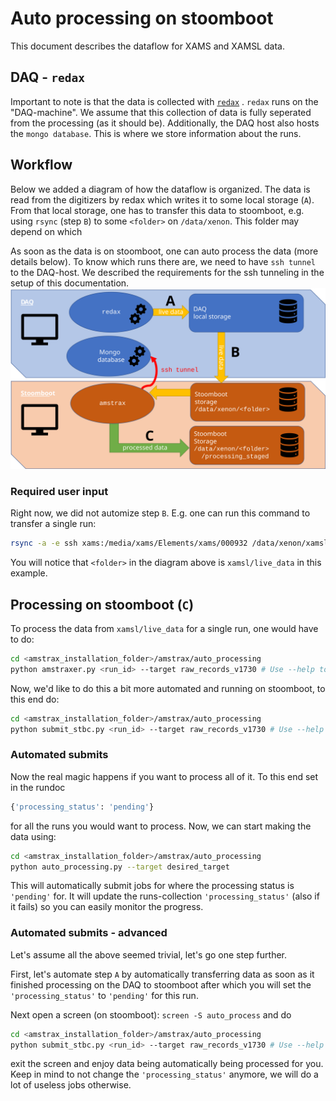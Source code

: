 # Auto processing on stoomboot

This document describes the dataflow for XAMS and XAMSL data.

## DAQ - `redax`

Important to note is that the data is collected with [`redax`](https://github.com/XAMS-nikhef/redax)
.
`redax` runs on the "DAQ-machine". We assume that this collection of data is fully seperated from
the processing (as it should be). Additionally, the DAQ host also hosts the `mongo database`. This
is where we store information about the runs.

## Workflow

Below we added a diagram of how the dataflow is organized. The data is read from the digitizers by
redax which writes it to some local storage (`A`). From that local storage, one has to transfer this
data to stoomboot, e.g. using `rsync` (step `B`)
to some `<folder>` on `/data/xenon`. This folder may depend on which

As soon as the data is on stoomboot, one can auto process the data (more details below). To know
which runs there are, we need to have `ssh tunnel` to the DAQ-host. We described the requirements
for the ssh tunneling in the setup of this documentation.
![Alt text](./figures/workflow.svg)

### Required user input

Right now, we did not automize step `B`. E.g. one can run this command to transfer a single run:

```bash
rsync -a -e ssh xams:/media/xams/Elements/xams/000932 /data/xenon/xamsl/live_data/.
```

You will notice that `<folder>` in the diagram above is `xamsl/live_data` in this example.

## Processing on stoomboot (`C`)

To process the data from `xamsl/live_data` for a single run, one would have to do:

```bash
cd <amstrax_installation_folder>/amstrax/auto_processing
python amstraxer.py <run_id> --target raw_records_v1730 # Use --help to get more info
```

Now, we'd like to do this a bit more automated and running on stoomboot, to this end do:

```bash
cd <amstrax_installation_folder>/amstrax/auto_processing
python submit_stbc.py <run_id> --target raw_records_v1730 # Use --help to get more info
```

### Automated submits

Now the real magic happens if you want to process all of it. To this end set in the rundoc

```python
{'processing_status': 'pending'}
```

for all the runs you would want to process. Now, we can start making the data using:

```bash
cd <amstrax_installation_folder>/amstrax/auto_processing
python auto_processing.py --target desired_target
```

This will automatically submit jobs for where the processing status is `'pending'` for. It will
update the runs-collection `'processing_status'` (also if it fails) so you can easily monitor the
progress.

### Automated submits - advanced

Let's assume all the above seemed trivial, let's go one step further.

First, let's automate step `A` by automatically transferring data as soon as it finished processing
on the DAQ to stoomboot after which you will set the
`'processing_status'` to `'pending'` for this run.

Next open a screen (on stoomboot): `screen -S auto_process` and do

```bash
cd <amstrax_installation_folder>/amstrax/auto_processing
python submit_stbc.py <run_id> --target raw_records_v1730 # Use --help to get more info
```

exit the screen and enjoy data being automatically being processed for you. Keep in mind to not
change the `'processing_status'` anymore, we will do a lot of useless jobs otherwise.